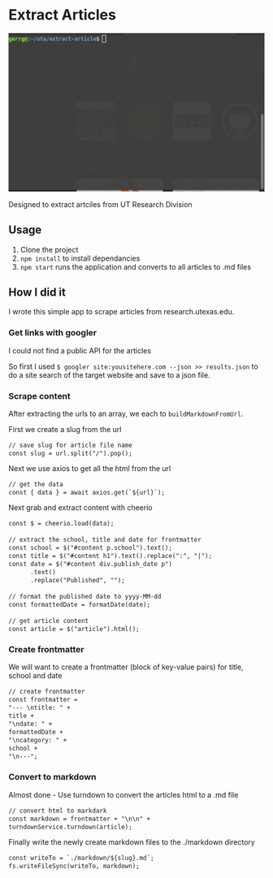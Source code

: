 # Extract Articles

![](usage-demo.gif)

Designed to extract artciles from UT Research Division

## Usage

1. Clone the project
2. `npm install` to install dependancies
3. `npm start` runs the application and converts to all articles to .md files

## How I did it

I wrote this simple app to scrape articles from research.utexas.edu.

### Get links with googler

I could not find a public API for the articles

So first I used `$ googler site:yousitehere.com --json >> results.json` to do a site search of the target website and save to a json file.

### Scrape content

After extracting the urls to an array, we each to `buildMarkdownFromUrl`.

First we create a slug from the url

```
// save slug for article file name
const slug = url.split("/").pop();
```

Next we use axios to get all the html from the url

```
// get the data
const { data } = await axios.get(`${url}`);
```

Next grab and extract content with cheerio

```
const $ = cheerio.load(data);

// extract the school, title and date for frontmatter
const school = $("#content p.school").text();
const title = $("#content h1").text().replace(":", "|");
const date = $("#content div.publish_date p")
      .text()
      .replace("Published", "");

// format the published date to yyyy-MM-dd
const formattedDate = formatDate(date);

// get article content
const article = $("article").html();
```

### Create frontmatter

We will want to create a frontmatter (block of key-value pairs) for title, school and date

```
// create frontmatter
const frontmatter =
"--- \ntitle: " +
title +
"\ndate: " +
formattedDate +
"\ncategory: " +
school +
"\n---";

```

### Convert to markdown

Almost done - Use turndown to convert the articles html to a .md file

```
// convert html to markdark
const markdown = frontmatter + "\n\n" + turndownService.turndown(article);
```

Finally write the newly create markdown files to the ./markdown directory

```
const writeTo = `./markdown/${slug}.md`;
fs.writeFileSync(writeTo, markdown);
```
